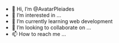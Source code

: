 - 👋 Hi, I’m @AvatarPleiades
- 👀 I’m interested in ...
- 🌱 I’m currently learning web development
- 💞️ I’m looking to collaborate on ...
- 📫 How to reach me ...

<!---
AvatarPleiades/AvatarPleiades is a ✨ special ✨ repository because its `README.md` (this file) appears on your GitHub profile.
You can click the Preview link to take a look at your changes.
--->
